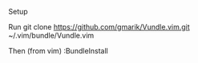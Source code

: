 Setup

Run
git clone https://github.com/gmarik/Vundle.vim.git ~/.vim/bundle/Vundle.vim

Then (from vim)
:BundleInstall

